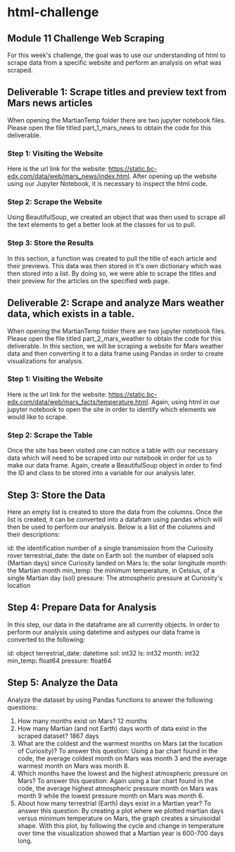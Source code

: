# html-challenge
## Module 11 Challenge Web Scraping

For this week's challenge, the goal was to use our understanding of html to scrape data from a specific website and perform an analysis on what was scraped. 

## Deliverable 1: Scrape titles and preview text from Mars news articles
When opening the MartianTemp folder there are two jupyter notebook files. Please open the file titled part_1_mars_news to obtain the code for this deliverable. 

### Step 1: Visiting the Website
Here is the url link for the website: https://static.bc-edx.com/data/web/mars_news/index.html. After opening up the website using our Jupyter Notebook, it is necessary to inspect the html code.

### Step 2: Scrape the Website
Using BeautifulSoup, we created an object that was then used to scrape all the text elements to get a better look at the classes for us to pull.

### Step 3: Store the Results
In this section, a function was created to pull the title of each article and their previews. This data was then stored in it's own dictionary which was then stored into a list. By doing so, we were able
to scrape the titles and their preview for the articles on the specified web page. 


## Deliverable 2: Scrape and analyze Mars weather data, which exists in a table.
When opening the MartianTemp folder there are two jupyter notebook files. Please open the file titled part_2_mars_weather to obtain the code for this deliverable. In this section, we will be scraping a website for Mars weather data
and then converting it to a data frame using Pandas in order to create visualizations for analysis.

### Step 1: Visiting the Website
Here is the url link for the website: https://static.bc-edx.com/data/web/mars_facts/temperature.html. Again, using html in our jupyter notebook to open the site in order to identify which elements we would like to scrape.

### Step 2: Scrape the Table
Once the site has been visited one can notice a table with our necessary data which will need to be scraped into our notebook in order for us to make our data frame. Again, create a BeautifulSoup object in order to find the ID and class to be stored
into a variable for our analysis later.

## Step 3: Store the Data
Here an empty list is created to store the data from the columns. Once the list is created, it can be converted into a datafram using pandas which will then be used to perform our analysis.
Below is a list of the columns and their descriptions:

id: the identification number of a single transmission from the Curiosity rover
terrestrial_date: the date on Earth
sol: the number of elapsed sols (Martian days) since Curiosity landed on Mars
ls: the solar longitude
month: the Martian month
min_temp: the minimum temperature, in Celsius, of a single Martian day (sol)
pressure: The atmospheric pressure at Curiosity's location

## Step 4: Prepare Data for Analysis
In this step, our data in the dataframe are all currently objects. In order to perform our analysis using datetime and astypes our data frame is converted to the following:

id: object
terrestrial_date: datetime
sol: int32
ls: int32
month: int32
min_temp: float64
pressure: float64

## Step 5: Analyze the Data
Analyze the dataset by using Pandas functions to answer the following questions:

1. How many months exist on Mars?
   12 months
2. How many Martian (and not Earth) days worth of data exist in the scraped dataset?
   1867 days
3. What are the coldest and the warmest months on Mars (at the location of Curiosity)? To answer this question:
   Using a bar chart found in the code, the average coldest month on Mars was month 3 and the average warmest
   month on Mars was month 8.
4. Which months have the lowest and the highest atmospheric pressure on Mars? To answer this question:
   Again using a bar chart found in the code, the average highest atmospheric pressure month on Mars was
   month 9 while the lowest pressure month on Mars was month 6.
5. About how many terrestrial (Earth) days exist in a Martian year? To answer this question:
   By creating a plot where we plotted martian days versus minimum temperature on Mars, the graph creates
   a sinuisoidal shape. With this plot, by following the cycle and change in temperature over time the
   visualization showed that a Martian year is 600-700 days long. 

